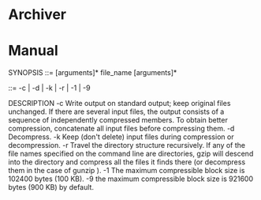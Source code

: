 # Archiver

# Manual

SYNOPSIS
  <sentence> ::= [arguments]* file_name [arguments]*
  
  <arguments> ::= -c | -d | -k | -r | -1 | -9

DESCRIPTION
    -c
        Write output on standard output; keep original files unchanged. If there are several input files, the output consists of a sequence of independently compressed members. To obtain better compression, concatenate all input files before compressing them.
    -d
        Decompress.
    -k
        Keep  (don't  delete)  input files during compression or decompression.
    -r
        Travel the directory structure recursively. If any of the file names specified on the command line are directories, gzip will descend into the directory and compress all the files it finds there (or decompress them in the case of gunzip ).
    -1
        The maximum compressible block size is 102400 bytes (100 KB).
    -9
        the maximum compressible block size is 921600 bytes (900 KB) by default.
